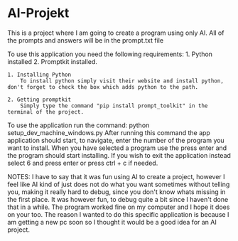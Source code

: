 # AI-Projekt

This is a project where I am going to create a program using only AI. All of the prompts and answers will be in the prompt.txt file

To use this application you need the following requirements: 
    1. Python installed
    2. Promptkit installed. 

    1. Installing Python
        To install python simply visit their website and install python, don't forget to check the box which adds python to the path.

    2. Getting promptkit
        Simply type the command "pip install prompt_toolkit" in the terminal of the project.

To use the application run the command: python setup_dev_machine_windows.py
After running this command the app application should start, to navigate, enter the number of the program you want to install.
When you have selected a program use the press enter and the program should start installing. 
If you wish to exit the application instead select 6 and press enter or press ctrl + c if needed.


NOTES: 
I have to say that it was fun using AI to create a project, however I feel like AI kind of just does not do what you want sometimes without telling you, making it really hard to debug, since you don't know whats missing in the first place. It was however fun, to debug quite a bit since I haven't done that in a while. The program worked fine on my computer and I hope it does on your too. The reason I wanted to do this specific application is because I am getting a new pc soon so I thought it would be a good idea for an AI project.